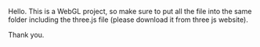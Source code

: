 Hello. This is a WebGL project, so make sure to put all the file into the same folder including the three.js file (please download it from three js website).

Thank you.
